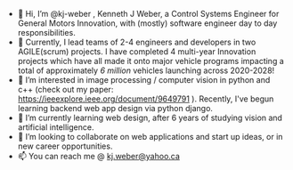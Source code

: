 - 👋 Hi, I’m @kj-weber , Kenneth J Weber, a Control Systems Engineer for General Motors Innovation, with (mostly) software engineer day to day responsibilities. 
- 💼 Currently, I lead teams of 2-4 engineers and developers in two AGILE(scrum) projects. I have completed 4 multi-year Innovation projects which have all made it onto major vehicle programs impacting a total of approximately *6 million* vehicles launching across 2020-2028! 
- 👀 I’m interested in image processing / computer vision in python and c++ (check out my paper: https://ieeexplore.ieee.org/document/9649791 ). Recently, I've begun learning backend web app design via python django.
- 🌱 I’m currently learning web design, after 6 years of studying vision and artificial intelligence.
- 💞️ I’m looking to collaborate on web applications and start up ideas, or in new career opportunities.
- 📫 You can reach me @ kj.weber@yahoo.ca

<!---
kj-weber/kj-weber is a ✨ special ✨ repository because its `README.md` (this file) appears on your GitHub profile.
You can click the Preview link to take a look at your changes.
--->
